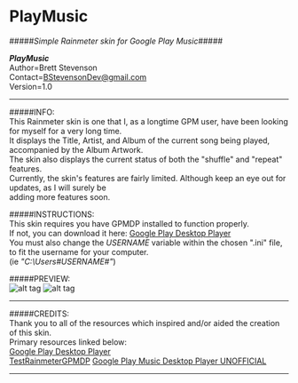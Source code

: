 # PlayMusic
#####*Simple Rainmeter skin for Google Play Music*#####

***PlayMusic***  
  Author=Brett Stevenson  
  Contact=BStevensonDev@gmail.com  
  Version=1.0

*********************************************************************************************************

#####INFO:  
  This Rainmeter skin is one that I, as a longtime GPM user,  have been looking for myself for a very long time.  
  It displays the Title, Artist, and Album of the current song being played, accompanied by the Album Artwork.  
  The skin also displays the current status of both the "shuffle" and "repeat" features.  
  Currently, the skin's features are fairly limited. Although keep an eye out for updates, as I will surely be   
  adding more features soon.


#####INSTRUCTIONS:  
  This skin requires you have GPMDP installed to function properly.   
  If not, you can download it here: [Google Play Desktop Player](http://www.googleplaymusicdesktopplayer.com/)   
  You must also change the *USERNAME*  variable within the chosen ".ini" file, to fit the username for your computer.   
  (ie *"C:\Users\#USERNAME#\"*) 
  
#####PREVIEW:  
  ![alt tag](https://github.com/JonSn0w/PlayMusic/blob/master/Preview/SquarePreview.png)  ![alt tag](https://github.com/JonSn0w/PlayMusic/blob/master/Preview/LandscapePreview.png)

  
*********************************************************************************************************

#####CREDITS:  
Thank you to all of the resources which inspired and/or aided the creation of this skin.  
  Primary resources linked below:  
     [Google Play Desktop Player](http://www.googleplaymusicdesktopplayer.com/)   
     [TestRainmeterGPMDP](https://github.com/maarten1055/TestRainmeterGPMDP) 
     [Google Play Music Desktop Player UNOFFICIAL](https://github.com/MarshallOfSound/Google-Play-Music-Desktop-Player-UNOFFICIAL-)  

*********************************************************************************************************
